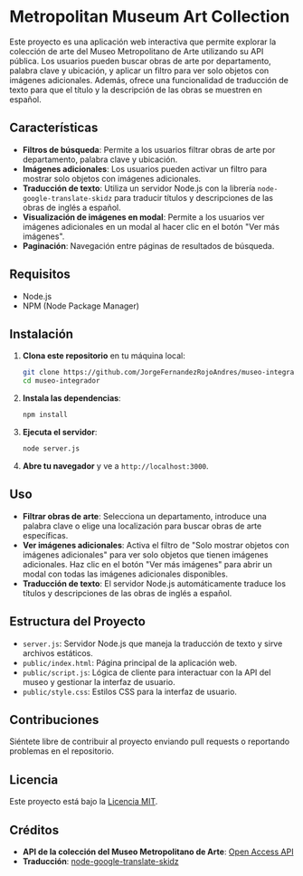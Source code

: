 # Metropolitan Museum Art Collection

Este proyecto es una aplicación web interactiva que permite explorar la colección de arte del Museo Metropolitano de Arte utilizando su API pública. Los usuarios pueden buscar obras de arte por departamento, palabra clave y ubicación, y aplicar un filtro para ver solo objetos con imágenes adicionales. Además, ofrece una funcionalidad de traducción de texto para que el título y la descripción de las obras se muestren en español.

## Características

- **Filtros de búsqueda**: Permite a los usuarios filtrar obras de arte por departamento, palabra clave y ubicación.
- **Imágenes adicionales**: Los usuarios pueden activar un filtro para mostrar solo objetos con imágenes adicionales.
- **Traducción de texto**: Utiliza un servidor Node.js con la librería `node-google-translate-skidz` para traducir títulos y descripciones de las obras de inglés a español.
- **Visualización de imágenes en modal**: Permite a los usuarios ver imágenes adicionales en un modal al hacer clic en el botón "Ver más imágenes".
- **Paginación**: Navegación entre páginas de resultados de búsqueda.

## Requisitos

- Node.js
- NPM (Node Package Manager)

## Instalación

1. **Clona este repositorio** en tu máquina local:

    ```bash
    git clone https://github.com/JorgeFernandezRojoAndres/museo-integrador.git
    cd museo-integrador
    ```

2. **Instala las dependencias**:

    ```bash
    npm install
    ```

3. **Ejecuta el servidor**:

    ```bash
    node server.js
    ```

4. **Abre tu navegador** y ve a `http://localhost:3000`.

## Uso

- **Filtrar obras de arte**: Selecciona un departamento, introduce una palabra clave o elige una localización para buscar obras de arte específicas.
- **Ver imágenes adicionales**: Activa el filtro de "Solo mostrar objetos con imágenes adicionales" para ver solo objetos que tienen imágenes adicionales. Haz clic en el botón "Ver más imágenes" para abrir un modal con todas las imágenes adicionales disponibles.
- **Traducción de texto**: El servidor Node.js automáticamente traduce los títulos y descripciones de las obras de inglés a español.

## Estructura del Proyecto

- `server.js`: Servidor Node.js que maneja la traducción de texto y sirve archivos estáticos.
- `public/index.html`: Página principal de la aplicación web.
- `public/script.js`: Lógica de cliente para interactuar con la API del museo y gestionar la interfaz de usuario.
- `public/style.css`: Estilos CSS para la interfaz de usuario.

## Contribuciones

Siéntete libre de contribuir al proyecto enviando pull requests o reportando problemas en el repositorio.

## Licencia

Este proyecto está bajo la [Licencia MIT](https://opensource.org/licenses/MIT).

## Créditos

- **API de la colección del Museo Metropolitano de Arte**: [Open Access API](https://github.com/metmuseum/openaccess)
- **Traducción**: [node-google-translate-skidz](https://www.npmjs.com/package/node-google-translate-skidz)

